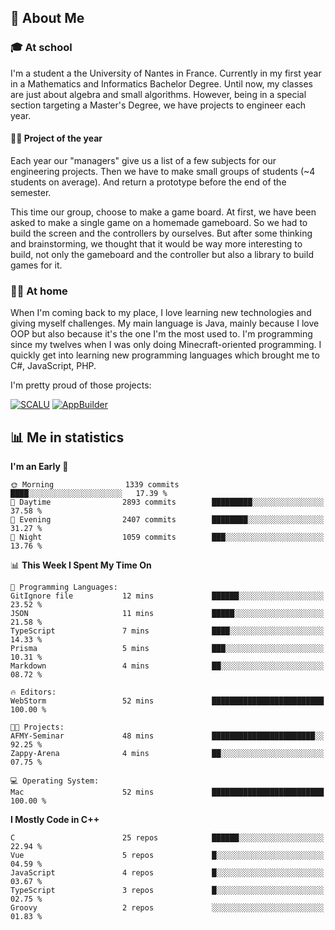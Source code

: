 ## 👀 About Me

### 🎓 At school

I'm a student a the University of Nantes in France. Currently in my first year in a Mathematics and Informatics Bachelor Degree. Until now, my classes are just about algebra and small algorithms. However, being in a special section targeting a Master's Degree, we have projects to engineer each year. 

#### 🔧🔬 Project of the year

Each year our "managers" give us a list of a few subjects for our engineering projects. Then we have to make small groups of students (~4 students on average). And return a prototype before the end of the semester.

This time our group, choose to make a game board. At first, we have been asked to make a single game on a homemade gameboard. So we had to build the screen and the controllers by ourselves. 
But after some thinking and brainstorming, we thought that it would be way more interesting to build, not only the gameboard and the controller but also a library to build games for it.

### 👨‍💻 At home

When I'm coming back to my place, I love learning new technologies and giving myself challenges. My main language is Java, mainly because I love OOP but also because it's the one I'm the most used to. I'm programming since my twelves when I was only doing Minecraft-oriented programming.  I quickly get into learning new programming languages which brought me to C#, JavaScript, PHP. 

I'm pretty proud of those projects:

[![SCALU](https://github-readme-stats.vercel.app/api/pin?username=renardfute&repo=SCALU)](https://github.com/renardfute/scalu)
[![AppBuilder](https://github-readme-stats.vercel.app/api/pin?username=pulsedev2&repo=AppBuilder)](https://github.com/pulsedev2/AppBuilder)

## 📊 Me in statistics
<!--START_SECTION:waka-->
**I'm an Early 🐤** 

```text
🌞 Morning                1339 commits        ████░░░░░░░░░░░░░░░░░░░░░   17.39 % 
🌆 Daytime                2893 commits        █████████░░░░░░░░░░░░░░░░   37.58 % 
🌃 Evening                2407 commits        ████████░░░░░░░░░░░░░░░░░   31.27 % 
🌙 Night                  1059 commits        ███░░░░░░░░░░░░░░░░░░░░░░   13.76 % 
```


📊 **This Week I Spent My Time On** 

```text
💬 Programming Languages: 
GitIgnore file           12 mins             ██████░░░░░░░░░░░░░░░░░░░   23.52 % 
JSON                     11 mins             █████░░░░░░░░░░░░░░░░░░░░   21.58 % 
TypeScript               7 mins              ████░░░░░░░░░░░░░░░░░░░░░   14.33 % 
Prisma                   5 mins              ███░░░░░░░░░░░░░░░░░░░░░░   10.31 % 
Markdown                 4 mins              ██░░░░░░░░░░░░░░░░░░░░░░░   08.72 % 

🔥 Editors: 
WebStorm                 52 mins             █████████████████████████   100.00 % 

🐱‍💻 Projects: 
AFMY-Seminar             48 mins             ███████████████████████░░   92.25 % 
Zappy-Arena              4 mins              ██░░░░░░░░░░░░░░░░░░░░░░░   07.75 % 

💻 Operating System: 
Mac                      52 mins             █████████████████████████   100.00 % 
```

**I Mostly Code in C++** 

```text
C                        25 repos            ██████░░░░░░░░░░░░░░░░░░░   22.94 % 
Vue                      5 repos             █░░░░░░░░░░░░░░░░░░░░░░░░   04.59 % 
JavaScript               4 repos             █░░░░░░░░░░░░░░░░░░░░░░░░   03.67 % 
TypeScript               3 repos             █░░░░░░░░░░░░░░░░░░░░░░░░   02.75 % 
Groovy                   2 repos             ░░░░░░░░░░░░░░░░░░░░░░░░░   01.83 % 
```




<!--END_SECTION:waka-->
